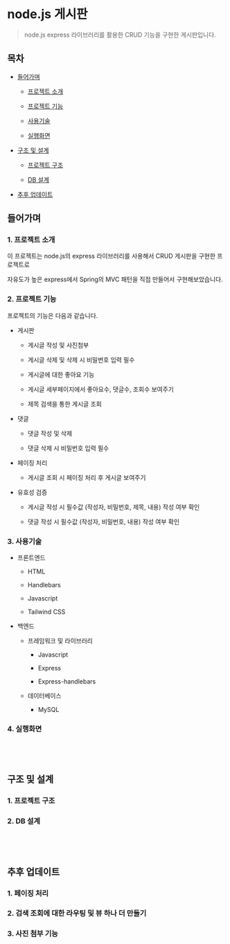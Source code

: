 # node.js 게시판

> node.js express 라이브러리를 활용한 CRUD 기능을 구현한 게시판입니다.

## 목차

- [들어가며](#들어가며)

  - [프로젝트 소개](#1-프로젝트-소개)

  - [프로젝트 기능](#2-프로젝트-기능)

  - [사용기술](#3-사용기술)
  - [실행화면](#4-실행화면)

- [구조 및 설계](#구조-및-설계)

  - [프로젝트 구조](#1-프로젝트-구조)

  - [DB 설계](#2-db-설계)

- [추후 업데이트](#추후-업데이트)

## 들어가며

### 1. 프로젝트 소개

이 프로젝트는 node.js의 express 라이브러리를 사용해서 CRUD 게시판을 구현한 프로젝트로

자유도가 높은 express에서 Spring의 MVC 패턴을 직접 만들어서 구현해보았습니다.

### 2. 프로젝트 기능

프로젝트의 기능은 다음과 같습니다.

- 게시판

  - 게시글 작성 및 사진첨부

  - 게시글 삭제 및 삭제 시 비밀번호 입력 필수

  - 게시글에 대한 좋아요 기능

  - 게시글 세부페이지에서 좋아요수, 댓글수, 조회수 보여주기

  - 제목 검색을 통한 게시글 조회

- 댓글

  - 댓글 작성 및 삭제

  - 댓글 삭제 시 비밀번호 입력 필수

- 페이징 처리

  - 게시글 조회 시 페이징 처리 후 게시글 보여주기

- 유효성 검증

  - 게시글 작성 시 필수값 (작성자, 비밀번호, 제목, 내용) 작성 여부 확인

  - 댓글 작성 시 필수값 (작성자, 비밀번호, 내용) 작성 여부 확인

### 3. 사용기술

- 프론트엔드

  - HTML

  - Handlebars

  - Javascript

  - Tailwind CSS

- 백엔드

  - 프레임워크 및 라이브러리

    - Javascript

    - Express

    - Express-handlebars

  - 데이터베이스

    - MySQL

### 4. 실행화면 <br/><br/><br/><br/>

## 구조 및 설계

### 1. 프로젝트 구조

### 2. DB 설계 <br/><br/><br/><br/>

## 추후 업데이트

### 1. 페이징 처리

### 2. 검색 조회에 대한 라우팅 및 뷰 하나 더 만들기

### 3. 사진 첨부 기능
